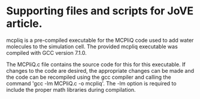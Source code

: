 # Supporting files and scripts for JoVE article.

mcpliq is a pre-compiled executable for the MCPliQ code used to add water molecules to the simulation cell. The provided mcpliq executable was compiled with GCC version 7.1.0. 

The MCPliQ.c file contains the source code for this for this executable. If changes to the code are desired, the appropriate changes can be made and the code can be recompiled using the gcc compiler and calling the command 'gcc -lm MCPliQ.c -o mcpliq'. The -lm option is required to include the proper math libraries during compilation.
